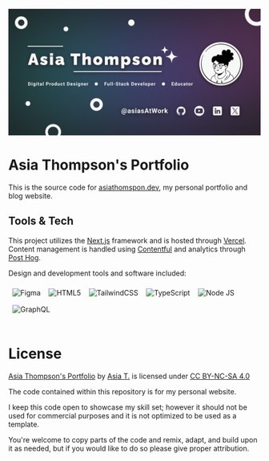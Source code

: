 ![GitHub Banner](/public/GitHub%20Banner.png)
# Asia Thompson's Portfolio

This is the source code for [asiathomspon.dev](https://asiathompson.dev/), my personal portfolio and blog website.


## Tools & Tech
This project utilizes the [Next.js](https://nextjs.org/) framework and is hosted through [Vercel](https://vercel.com/). Content management is handled using [Contentful](https://www.contentful.com/) and analytics through [Post Hog](https://posthog.com/).

Design and development tools and software included:
<p>
<img align="left" alt="Figma" style="margin:8px;" src="https://img.shields.io/badge/Figma-1E1E1E?style=for-the-badge&logo=figma&logoColor=%231E1E1E&labelColor=F24E1E" />
<img align="left" alt="HTML5" style="margin:8px;" src="https://img.shields.io/badge/HTML5-1E1E1E?style=for-the-badge&logo=html5&logoColor=%231E1E1E&labelColor=E34F26" />
<img align="left" alt="TailwindCSS" style="margin:8px;" src="https://img.shields.io/badge/TailwindCSS-1E1E1E?style=for-the-badge&logo=tailwindcss&logoColor=%231E1E1E&labelColor=06B6D4" />
<img align="left" alt="TypeScript" style="margin:8px;" src="https://img.shields.io/badge/TypeScript-1E1E1E?style=for-the-badge&logo=typescript&logoColor=%23F9F8F8&labelColor=3178C6" />    
<img align="left" alt="Node JS" style="margin:8px;" src="https://img.shields.io/badge/Node.JS-1E1E1E?style=for-the-badge&logo=nodedotjs&logoColor=%231E1E1E&labelColor=E34F26" /> 
<img align="left" alt="GraphQL" style="margin:8px;" src="https://img.shields.io/badge/GraphQL-1E1E1E?style=for-the-badge&logo=graphql&logoColor=%23F9F8F8&labelColor=E10098" />
<br />
<br />
</p>

<br />
<br />

# License
<p xmlns:cc="http://creativecommons.org/ns#" xmlns:dct="http://purl.org/dc/terms/"><a property="dct:title" rel="cc:attributionURL" href="https://github.com/asiasAtWork/asia-thompson-portfolio">Asia Thompson's Portfolio</a> by <a rel="cc:attributionURL dct:creator" property="cc:attributionName" href="https://asiathompson.dev/">Asia T.</a> is licensed under <a href="https://creativecommons.org/licenses/by-nc-sa/4.0/?ref=chooser-v1" target="_blank" rel="license noopener noreferrer" style="display:inline-block;">CC BY-NC-SA 4.0<img style="height:22px!important;margin-left:3px;vertical-align:text-bottom;" src="https://mirrors.creativecommons.org/presskit/icons/cc.svg?ref=chooser-v1" alt=""><img style="height:22px!important;margin-left:3px;vertical-align:text-bottom;" src="https://mirrors.creativecommons.org/presskit/icons/by.svg?ref=chooser-v1" alt=""><img style="height:22px!important;margin-left:3px;vertical-align:text-bottom;" src="https://mirrors.creativecommons.org/presskit/icons/nc.svg?ref=chooser-v1" alt=""><img style="height:22px!important;margin-left:3px;vertical-align:text-bottom;" src="https://mirrors.creativecommons.org/presskit/icons/sa.svg?ref=chooser-v1" alt=""></a></p>

The code contained within this repository is for my personal website. 

I keep this code open to showcase my skill set; however it should not be used for commercial purposes and it is not optimized to be used as a template. 

You're welcome to copy parts of the code and remix, adapt, and build upon it as needed, but if you would like to do so please give proper attribution. 